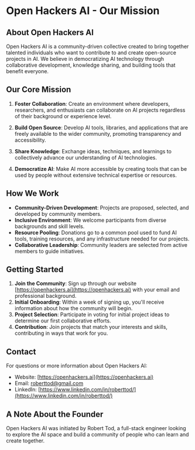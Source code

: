 # Open Hackers AI - Our Mission

## About Open Hackers AI

Open Hackers AI is a community-driven collective created to bring together talented individuals who want to contribute to and create open-source projects in AI. We believe in democratizing AI technology through collaborative development, knowledge sharing, and building tools that benefit everyone.

## Our Core Mission

1. **Foster Collaboration**: Create an environment where developers, researchers, and enthusiasts can collaborate on AI projects regardless of their background or experience level.

2. **Build Open Source**: Develop AI tools, libraries, and applications that are freely available to the wider community, promoting transparency and accessibility.

3. **Share Knowledge**: Exchange ideas, techniques, and learnings to collectively advance our understanding of AI technologies.

4. **Democratize AI**: Make AI more accessible by creating tools that can be used by people without extensive technical expertise or resources.

## How We Work

- **Community-Driven Development**: Projects are proposed, selected, and developed by community members.
- **Inclusive Environment**: We welcome participants from diverse backgrounds and skill levels.
- **Resource Pooling**: Donations go to a common pool used to fund AI tools, training resources, and any infrastructure needed for our projects.
- **Collaborative Leadership**: Community leaders are selected from active members to guide initiatives.

## Getting Started

1. **Join the Community**: Sign up through our website [https://openhackers.ai](https://openhackers.ai) with your email and professional background.
2. **Initial Onboarding**: Within a week of signing up, you'll receive information about how the community will begin.
3. **Project Selection**: Participate in voting for initial project ideas to determine our first collaborative efforts.
4. **Contribution**: Join projects that match your interests and skills, contributing in ways that work for you.

## Contact

For questions or more information about Open Hackers AI:
- Website: [https://openhackers.ai](https://openhackers.ai)
- Email: roberttod@gmail.com
- LinkedIn: [https://www.linkedin.com/in/roberttod/](https://www.linkedin.com/in/roberttod/)

## A Note About the Founder

Open Hackers AI was initiated by Robert Tod, a full-stack engineer looking to explore the AI space and build a community of people who can learn and create together.
